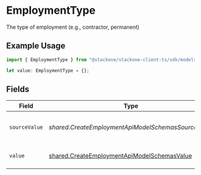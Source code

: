 # EmploymentType

The type of employment (e.g., contractor, permanent)

## Example Usage

```typescript
import { EmploymentType } from "@stackone/stackone-client-ts/sdk/models/shared";

let value: EmploymentType = {};
```

## Fields

| Field                                                                                                             | Type                                                                                                              | Required                                                                                                          | Description                                                                                                       | Example                                                                                                           |
| ----------------------------------------------------------------------------------------------------------------- | ----------------------------------------------------------------------------------------------------------------- | ----------------------------------------------------------------------------------------------------------------- | ----------------------------------------------------------------------------------------------------------------- | ----------------------------------------------------------------------------------------------------------------- |
| `sourceValue`                                                                                                     | *shared.CreateEmploymentApiModelSchemasSourceValue*                                                               | :heavy_minus_sign:                                                                                                | The source value of the employment type.                                                                          | Permanent                                                                                                         |
| `value`                                                                                                           | [shared.CreateEmploymentApiModelSchemasValue](../../../sdk/models/shared/createemploymentapimodelschemasvalue.md) | :heavy_minus_sign:                                                                                                | The type of the employment.                                                                                       | permanent                                                                                                         |